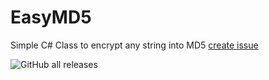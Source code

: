 # EasyMD5
Simple C# Class to encrypt any string into MD5
[create issue](https://github.com/height229/EasyMD5/issues/new)

![GitHub all releases](https://img.shields.io/github/downloads/height229/EasyMD5/total?label=Downloads)
